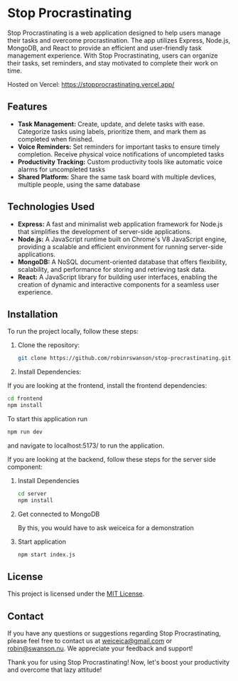 # Stop Procrastinating

Stop Procrastinating is a web application designed to help users manage their tasks and overcome procrastination. The app utilizes Express, Node.js, MongoDB, and React to provide an efficient and user-friendly task management experience. With Stop Procrastinating, users can organize their tasks, set reminders, and stay motivated to complete their work on time.

Hosted on Vercel: https://stopprocrastinating.vercel.app/

## Features

- **Task Management:** Create, update, and delete tasks with ease. Categorize tasks using labels, prioritize them, and mark them as completed when finished.
- **Voice Reminders:** Set reminders for important tasks to ensure timely completion. Receive physical voice notifications of uncompleted tasks
- **Productivity Tracking:** Custom productivity tools like automatic voice alarms for uncompleted tasks
- **Shared Platform:** Share the same task board with multiple devlices, multiple people, using the same database

## Technologies Used

- **Express:** A fast and minimalist web application framework for Node.js that simplifies the development of server-side applications.
- **Node.js:** A JavaScript runtime built on Chrome's V8 JavaScript engine, providing a scalable and efficient environment for running server-side applications.
- **MongoDB:** A NoSQL document-oriented database that offers flexibility, scalability, and performance for storing and retrieving task data.
- **React:** A JavaScript library for building user interfaces, enabling the creation of dynamic and interactive components for a seamless user experience.

## Installation

To run the project locally, follow these steps:

1. Clone the repository:
   
   ```bash
   git clone https://github.com/robinrswanson/stop-procrastinating.git
   ```

2. Install Dependencies:

If you are looking at the frontend, install the frontend dependencies:

   ```bash
   cd frontend
   npm install
   ```

To start this application run 

   ```bash
   npm run dev
   ```

and navigate to localhost:5173/ to run the application.

If you are looking at the backend, follow these steps for the server side component:

1. Install Dependencies

   ```bash
   cd server
   npm install
   ```
2. Get connected to MongoDB

   By this, you would have to ask weiceica for a demonstration

3. Start application

   ```bash
   npm start index.js
   ```

## License

This project is licensed under the [MIT License](LICENSE).

## Contact

If you have any questions or suggestions regarding Stop Procrastinating, please feel free to contact us at [weiceica@gmail.com](mailto:weiceica@gmail.com) or [robin@swanson.nu](mailto:robin@swanson.nu). We appreciate your feedback and support!

Thank you for using Stop Procrastinating! Now, let's boost your productivity and overcome that lazy attitude!